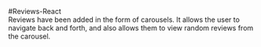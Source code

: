 #Reviews-React
<br>
Reviews have been added in the form of carousels. It allows the user to navigate back and forth, and also allows them to view random reviews from the carousel.
